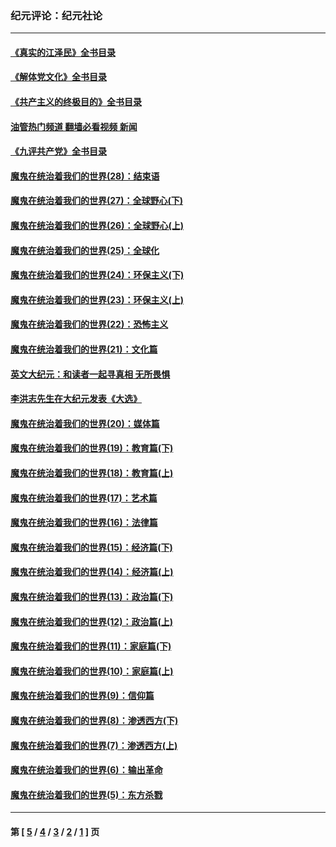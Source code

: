 ### 纪元评论：纪元社论
---
#### [《真实的江泽民》全书目录](../../pages/nsc422/n13721399.md?01160330) 
#### [《解体党文化》全书目录](../../pages/nsc422/n13721157.md?01160330) 
#### [《共产主义的终极目的》全书目录](../../pages/nsc422/n13721048.md?01160330) 
#### [油管热门频道 翻墙必看视频 新闻](ok?01160330)
#### [《九评共产党》全书目录](../../pages/nsc422/n13708085.md?01160330) 
#### [魔鬼在统治着我们的世界(28)：结束语](../../pages/nsc422/n10936246.md?01160330) 
#### [魔鬼在统治着我们的世界(27)：全球野心(下)](../../pages/nsc422/n10928319.md?01160330) 
#### [魔鬼在统治着我们的世界(26)：全球野心(上)](../../pages/nsc422/n10900318.md?01160330) 
#### [魔鬼在统治着我们的世界(25)：全球化](../../pages/nsc422/n10788205.md?01160330) 
#### [魔鬼在统治着我们的世界(24)：环保主义(下)](../../pages/nsc422/n10695307.md?01160330) 
#### [魔鬼在统治着我们的世界(23)：环保主义(上)](../../pages/nsc422/n10688613.md?01160330) 
#### [魔鬼在统治着我们的世界(22)：恐怖主义](../../pages/nsc422/n10614727.md?01160330) 
#### [魔鬼在统治着我们的世界(21)：文化篇](../../pages/nsc422/n10597706.md?01160330) 
#### [英文大纪元：和读者一起寻真相 无所畏惧](../../pages/nsc422/n12542027.md?01160330) 
#### [李洪志先生在大纪元发表《大选》](../../pages/nsc422/n12534746.md?01160330) 
#### [魔鬼在统治着我们的世界(20)：媒体篇](../../pages/nsc422/n10586579.md?01160330) 
#### [魔鬼在统治着我们的世界(19)：教育篇(下)](../../pages/nsc422/n10564808.md?01160330) 
#### [魔鬼在统治着我们的世界(18)：教育篇(上)](../../pages/nsc422/n10526970.md?01160330) 
#### [魔鬼在统治着我们的世界(17)：艺术篇](../../pages/nsc422/n10499093.md?01160330) 
#### [魔鬼在统治着我们的世界(16)：法律篇](../../pages/nsc422/n10485969.md?01160330) 
#### [魔鬼在统治着我们的世界(15)：经济篇(下)](../../pages/nsc422/n10469975.md?01160330) 
#### [魔鬼在统治着我们的世界(14)：经济篇(上)](../../pages/nsc422/n10457370.md?01160330) 
#### [魔鬼在统治着我们的世界(13)：政治篇(下)](../../pages/nsc422/n10448270.md?01160330) 
#### [魔鬼在统治着我们的世界(12)：政治篇(上)](../../pages/nsc422/n10444576.md?01160330) 
#### [魔鬼在统治着我们的世界(11)：家庭篇(下)](../../pages/nsc422/n10440961.md?01160330) 
#### [魔鬼在统治着我们的世界(10)：家庭篇(上)](../../pages/nsc422/n10435448.md?01160330) 
#### [魔鬼在统治着我们的世界(9)：信仰篇](../../pages/nsc422/n10432159.md?01160330) 
#### [魔鬼在统治着我们的世界(8)：渗透西方(下)](../../pages/nsc422/n10429603.md?01160330) 
#### [魔鬼在统治着我们的世界(7)：渗透西方(上)](../../pages/nsc422/n10426013.md?01160330) 
#### [魔鬼在统治着我们的世界(6)：输出革命](../../pages/nsc422/n10421536.md?01160330) 
#### [魔鬼在统治着我们的世界(5)：东方杀戮](../../pages/nsc422/n10417707.md?01160330) 

---
#### 第 [ [5](./5.md?01160330) / [4](./4.md?01160330) / [3](./3.md?01160330) / [2](./2.md?01160330) / [1](./1.md?01160330) ] 页
